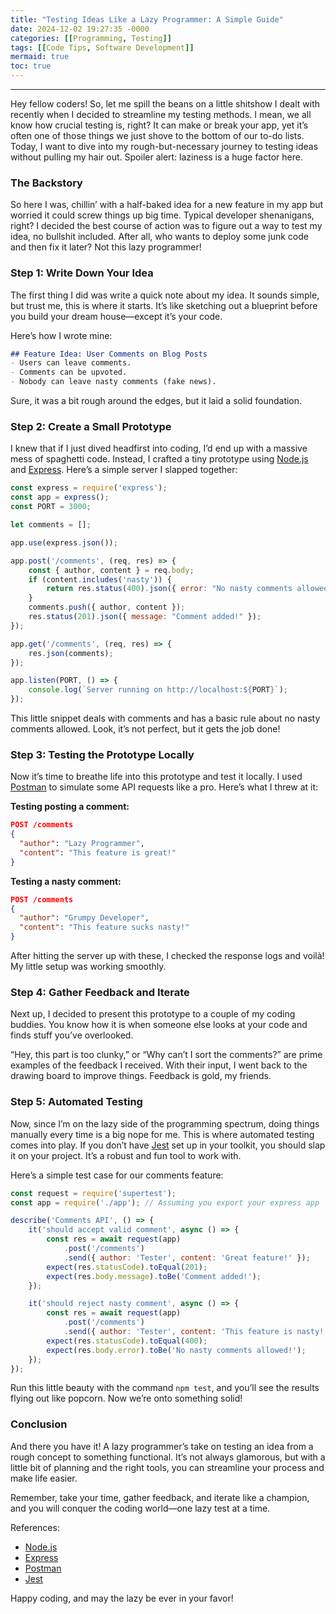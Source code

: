 ```yaml
---
title: "Testing Ideas Like a Lazy Programmer: A Simple Guide"
date: 2024-12-02 19:27:35 -0000
categories: [[Programming, Testing]]
tags: [[Code Tips, Software Development]]
mermaid: true
toc: true
---
```


---

Hey fellow coders! So, let me spill the beans on a little shitshow I dealt with recently when I decided to streamline my testing methods. I mean, we all know how crucial testing is, right? It can make or break your app, yet it’s often one of those things we just shove to the bottom of our to-do lists. Today, I want to dive into my rough-but-necessary journey to testing ideas without pulling my hair out. Spoiler alert: laziness is a huge factor here.

### The Backstory

So here I was, chillin’ with a half-baked idea for a new feature in my app but worried it could screw things up big time. Typical developer shenanigans, right? I decided the best course of action was to figure out a way to test my idea, no bullshit included. After all, who wants to deploy some junk code and then fix it later? Not this lazy programmer!

### Step 1: Write Down Your Idea

The first thing I did was write a quick note about my idea. It sounds simple, but trust me, this is where it starts. It’s like sketching out a blueprint before you build your dream house—except it’s your code.

Here’s how I wrote mine:

```markdown
## Feature Idea: User Comments on Blog Posts 
- Users can leave comments.
- Comments can be upvoted.
- Nobody can leave nasty comments (fake news).
```

Sure, it was a bit rough around the edges, but it laid a solid foundation.

### Step 2: Create a Small Prototype

I knew that if I just dived headfirst into coding, I’d end up with a massive mess of spaghetti code. Instead, I crafted a tiny prototype using [Node.js](https://nodejs.org/en/) and [Express](https://expressjs.com/). Here’s a simple server I slapped together:

```javascript
const express = require('express');
const app = express();
const PORT = 3000;

let comments = [];

app.use(express.json());

app.post('/comments', (req, res) => {
    const { author, content } = req.body;
    if (content.includes('nasty')) {
        return res.status(400).json({ error: "No nasty comments allowed!" });
    }
    comments.push({ author, content });
    res.status(201).json({ message: "Comment added!" });
});

app.get('/comments', (req, res) => {
    res.json(comments);
});

app.listen(PORT, () => {
    console.log(`Server running on http://localhost:${PORT}`);
});
```

This little snippet deals with comments and has a basic rule about no nasty comments allowed. Look, it’s not perfect, but it gets the job done!

### Step 3: Testing the Prototype Locally

Now it’s time to breathe life into this prototype and test it locally. I used [Postman](https://www.postman.com/) to simulate some API requests like a pro. Here’s what I threw at it:

**Testing posting a comment:**

```json
POST /comments
{
  "author": "Lazy Programmer",
  "content": "This feature is great!"
}
```

**Testing a nasty comment:**

```json
POST /comments
{
  "author": "Grumpy Developer",
  "content": "This feature sucks nasty!"
}
```

After hitting the server up with these, I checked the response logs and voilà! My little setup was working smoothly.

### Step 4: Gather Feedback and Iterate

Next up, I decided to present this prototype to a couple of my coding buddies. You know how it is when someone else looks at your code and finds stuff you’ve overlooked.

“Hey, this part is too clunky,” or “Why can’t I sort the comments?” are prime examples of the feedback I received. With their input, I went back to the drawing board to improve things. Feedback is gold, my friends.

### Step 5: Automated Testing

Now, since I’m on the lazy side of the programming spectrum, doing things manually every time is a big nope for me. This is where automated testing comes into play. If you don’t have [Jest](https://jestjs.io/) set up in your toolkit, you should slap it on your project. It’s a robust and fun tool to work with.

Here’s a simple test case for our comments feature:

```javascript
const request = require('supertest');
const app = require('./app'); // Assuming you export your express app

describe('Comments API', () => {
    it('should accept valid comment', async () => {
        const res = await request(app)
            .post('/comments')
            .send({ author: 'Tester', content: 'Great feature!' });
        expect(res.statusCode).toEqual(201);
        expect(res.body.message).toBe('Comment added!');
    });

    it('should reject nasty comment', async () => {
        const res = await request(app)
            .post('/comments')
            .send({ author: 'Tester', content: 'This feature is nasty!' });
        expect(res.statusCode).toEqual(400);
        expect(res.body.error).toBe('No nasty comments allowed!');
    });
});
```

Run this little beauty with the command `npm test`, and you’ll see the results flying out like popcorn. Now we’re onto something solid!

### Conclusion

And there you have it! A lazy programmer’s take on testing an idea from a rough concept to something functional. It’s not always glamorous, but with a little bit of planning and the right tools, you can streamline your process and make life easier. 

Remember, take your time, gather feedback, and iterate like a champion, and you will conquer the coding world—one lazy test at a time.

References:
- [Node.js](https://nodejs.org/en/)
- [Express](https://expressjs.com/)
- [Postman](https://www.postman.com/)
- [Jest](https://jestjs.io/)

Happy coding, and may the lazy be ever in your favor!
